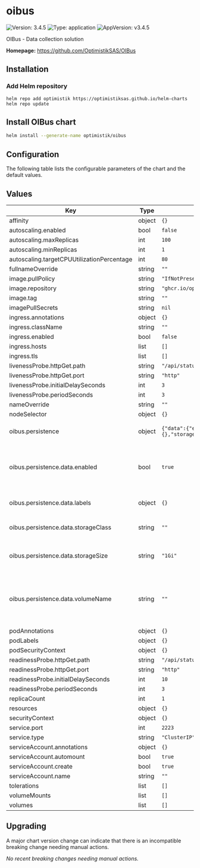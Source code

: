 # oibus

![Version: 3.4.5](https://img.shields.io/badge/Version-3.4.5-informational?style=flat-square) ![Type: application](https://img.shields.io/badge/Type-application-informational?style=flat-square) ![AppVersion: v3.4.5](https://img.shields.io/badge/AppVersion-v3.4.5-informational?style=flat-square)

OIBus - Data collection solution

**Homepage:** <https://github.com/OptimistikSAS/OIBus>

## Installation

### Add Helm repository

```shell
helm repo add optimistik https://optimistiksas.github.io/helm-charts
helm repo update
```

## Install OIBus chart

```bash
helm install --generate-name optimistik/oibus
```

## Configuration

The following table lists the configurable parameters of the chart and the default values.

## Values

| Key | Type | Default | Description |
|-----|------|---------|-------------|
| affinity | object | `{}` |  |
| autoscaling.enabled | bool | `false` |  |
| autoscaling.maxReplicas | int | `100` |  |
| autoscaling.minReplicas | int | `1` |  |
| autoscaling.targetCPUUtilizationPercentage | int | `80` |  |
| fullnameOverride | string | `""` |  |
| image.pullPolicy | string | `"IfNotPresent"` |  |
| image.repository | string | `"ghcr.io/optimistiksas/oibus"` |  |
| image.tag | string | `""` |  |
| imagePullSecrets | string | `nil` |  |
| ingress.annotations | object | `{}` |  |
| ingress.className | string | `""` |  |
| ingress.enabled | bool | `false` |  |
| ingress.hosts | list | `[]` |  |
| ingress.tls | list | `[]` |  |
| livenessProbe.httpGet.path | string | `"/api/status"` |  |
| livenessProbe.httpGet.port | string | `"http"` |  |
| livenessProbe.initialDelaySeconds | int | `3` |  |
| livenessProbe.periodSeconds | int | `3` |  |
| nameOverride | string | `""` |  |
| nodeSelector | object | `{}` |  |
| oibus.persistence | object | `{"data":{"enabled":true,"labels":{},"storageClass":"","storageSize":"1Gi","volumeName":""}}` | Options related to persistence |
| oibus.persistence.data.enabled | bool | `true` | Allow the data to persist between pod renewal |
| oibus.persistence.data.labels | object | `{}` | Labels to set on the data PVC |
| oibus.persistence.data.storageClass | string | `""` | Storage class of the data PVC |
| oibus.persistence.data.storageSize | string | `"1Gi"` | Storage size of the data PVC Mi or Gi |
| oibus.persistence.data.volumeName | string | `""` | Existing volume, enables binding the pvc to an existing volume |
| podAnnotations | object | `{}` |  |
| podLabels | object | `{}` |  |
| podSecurityContext | object | `{}` |  |
| readinessProbe.httpGet.path | string | `"/api/status"` |  |
| readinessProbe.httpGet.port | string | `"http"` |  |
| readinessProbe.initialDelaySeconds | int | `10` |  |
| readinessProbe.periodSeconds | int | `3` |  |
| replicaCount | int | `1` |  |
| resources | object | `{}` |  |
| securityContext | object | `{}` |  |
| service.port | int | `2223` |  |
| service.type | string | `"ClusterIP"` |  |
| serviceAccount.annotations | object | `{}` |  |
| serviceAccount.automount | bool | `true` |  |
| serviceAccount.create | bool | `true` |  |
| serviceAccount.name | string | `""` |  |
| tolerations | list | `[]` |  |
| volumeMounts | list | `[]` |  |
| volumes | list | `[]` |  |

## Upgrading

A major chart version change can indicate that there is an incompatible breaking change needing manual actions.

_No recent breaking changes needing manual actions._

